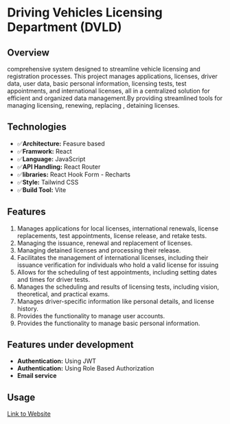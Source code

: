 # Driving Vehicles Licensing Department (DVLD)


## Overview
  comprehensive system designed to streamline vehicle licensing and registration processes. This project manages applications, licenses, driver data, user data, basic personal information, licensing tests, test appointments, and international licenses, all in a centralized solution for efficient and       organized data management.By providing streamlined tools for managing licensing, renewing, replacing , detaining licenses.

## Technologies
  - ✅**Architecture:** Feasure based
  - ✅**Framwork:** React
  - ✅**Language:** JavaScript
  - ✅**API Handling:** React Router
  - ✅**libraries:** React Hook Form - Recharts
  - ✅**Style:** Tailwind CSS
  - ✅**Build Tool:** Vite
  
## Features
  1. Manages applications for local licenses, international renewals, license replacements, test appointments, license release, and retake tests.
  2. Managing the issuance, renewal and replacement  of licenses.
  3. Managing detained licenses and processing their release.
  4. Facilitates the management of international licenses, including their issuance verification for individuals who hold a valid license  for issuing 
  5. Allows for the scheduling of test appointments, including setting dates and times for driver tests.
  6. Manages the scheduling and results of licensing tests, including vision, theoretical, and practical exams.
  7. Manages driver-specific information like personal details, and license history.
  8. Provides the functionality to manage user accounts.
  9. Provides the functionality to manage  basic personal information.


## Features under development
  - **Authentication:** Using JWT
  - **Authentication:** Using Role Based Authorization
  - **Email service**
  
## Usage
[Link to Website](https://licensemanagment.netlify.app)
